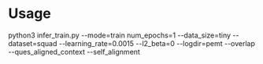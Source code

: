 # Usage
python3 infer_train.py --mode=train num_epochs=1 --data_size=tiny   --dataset=squad --learning_rate=0.0015 --l2_beta=0 --logdir=pemt --overlap --ques_aligned_context --self_alignment

